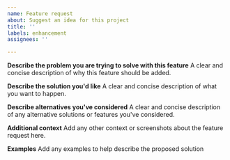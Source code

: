 ```yaml
---
name: Feature request
about: Suggest an idea for this project
title: ''
labels: enhancement
assignees: ''

---
```


**Describe the problem you are trying to solve with this feature**
A clear and concise description of why this feature should be added.

**Describe the solution you'd like**
A clear and concise description of what you want to happen.

**Describe alternatives you've considered**
A clear and concise description of any alternative solutions or features you've considered.

**Additional context**
Add any other context or screenshots about the feature request here.

**Examples**
Add any examples to help describe the proposed solution
